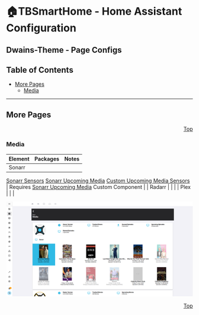 # 🏠TBSmartHome - Home Assistant Configuration <!-- omit in toc -->

## Dwains-Theme - Page Configs <!-- omit in toc -->

## Table of Contents <!-- omit in toc -->

- [More Pages](#more-pages)
  - [Media](#media)

---

## More Pages

<p align="right"><a href="#top" title="Back to top">Top</a></p>

### Media

| Element | Packages | Notes |
| ------- | -------- | ----- |
| Sonarr  |

[Sonarr Sensors](../../packages/services/sonarr.yaml)
[Sonarr Upcoming Media](../../packages/services/sonarr_upcoming_media.yaml)
[Custom Upcoming Media Sensors](../../packages/media/upcomingmedia/upcomingmedia_sonarr.yaml) | Requires [Sonarr Upcoming Media](https://github.com/custom-components/sensor.sonarr_upcoming_media) Custom Component |
| Radarr | | |
| Plex | | |

![Screenshot - More](../../.assets/more_media.png?raw=True)

<p align="right"><a href="#top" title="Back to top">Top</a></p>

